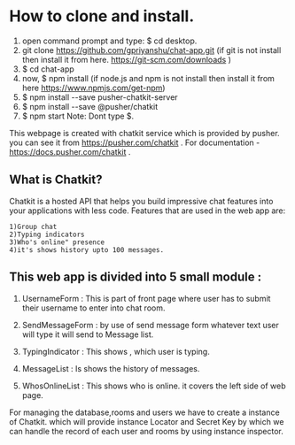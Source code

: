 # How to clone and install. 
1) open command prompt and type: $ cd desktop.
2) git clone https://github.com/gpriyanshu/chat-app.git (if git is not install then install it from here. https://git-scm.com/downloads )
3) $ cd chat-app
4) now, $ npm install (if node.js and npm is not install then install it from here https://www.npmjs.com/get-npm)
5) $ npm install --save pusher-chatkit-server
6) $ npm install --save @pusher/chatkit
7) $ npm start
Note:  Dont type $.

This webpage is created with chatkit service which is provided by pusher. you can see it from https://pusher.com/chatkit . 
For documentation - https://docs.pusher.com/chatkit .

## What is Chatkit?
Chatkit is a hosted API that helps you build impressive chat features into your applications with less code. 
Features that are used in the web app are:

    1)Group chat
    2)Typing indicators
    3)Who's online" presence
    4)it's shows history upto 100 messages.
    
    
## This web app is divided into 5 small module :
1) UsernameForm :  This is part of front page where user has to submit their username to enter into chat room.


2) SendMessageForm : by use of send message form whatever text user will type it will send to Message list.

3) TypingIndicator : This shows , which user is typing. 

4) MessageList : Is shows the history of messages.

5) WhosOnlineList : This shows who is online. it covers the left side of web page.


For managing the database,rooms and users we have to create a instance of Chatkit.
which will provide instance Locator and Secret Key by which we can handle the record of each user and rooms by using instance inspector.


